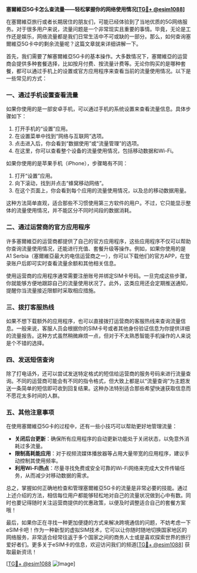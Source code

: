 **塞爾維亞5G卡怎么查流量——轻松掌握你的网络使用情况[[TG💪+ @esim1088](https://t.me/s/esim1088)]**

在塞爾維亞旅行或者长期居住的朋友们，可能已经体验到了当地优质的5G网络服务。对于很多用户来说，流量问题是一个非常现实且重要的事情。毕竟，无论是工作还是娱乐，网络流量都是我们日常生活中不可或缺的一部分。那么，如何查询塞爾維亞5G卡中的剩余流量呢？这篇文章就来详细讲解一下。

首先，我们需要了解塞爾維亞5G卡的基本操作。大多数情况下，塞爾維亞的运营商会提供多种套餐选择，比如按月付费、按流量计费等。无论你购买的是哪种套餐，都可以通过手机上的设置或官方应用程序来查看当前的流量使用情况。以下是一些常见的方式：

### 一、通过手机设置查看流量

如果你使用的是一部安卓手机，可以通过手机的系统设置来查看流量信息。具体步骤如下：

1. 打开手机的“设置”应用。
2. 在设置菜单中找到“网络与互联网”选项。
3. 点击进入后，你会看到“数据使用”或“流量管理”的选项。
4. 在这里，你可以查看整个设备的流量使用情况，包括移动数据和Wi-Fi。

如果你使用的是苹果手机（iPhone），步骤略有不同：

1. 打开“设置”应用。
2. 向下滚动，找到并点击“蜂窝移动网络”。
3. 在这个页面上，你会看到每个应用的流量使用情况，以及总的移动数据用量。

这种方法简单直观，适合那些不习惯使用第三方软件的用户。不过，它只能显示整体的流量使用情况，并不能区分不同时间段的数据消耗。

### 二、通过运营商的官方应用程序

许多塞爾維亞的运营商都提供了自己的官方应用程序，这些应用程序不仅可以帮助你查询流量使用情况，还能进行充值、套餐升级等操作。例如，如果你使用的是A1 Serbia（塞爾維亞最大的电信运营商之一），你可以下载他们的官方APP，在登录账户后即可实时查看流量余额和其他相关信息。

使用运营商的应用程序通常需要注册账号并绑定SIM卡号码。一旦完成这些步骤，你就能够方便地跟踪自己的流量使用状况了。此外，这类应用还会定期推送通知，提醒你当流量接近限额时采取相应措施。

### 三、拨打客服热线

如果不想下载额外的应用程序，也可以直接拨打运营商的客服热线来查询流量信息。一般来说，客服人员会根据你的SIM卡号或者其他身份验证信息为你提供详细的流量报告。这种方式虽然稍微麻烦一点，但对于不太熟悉智能手机操作的人来说是个不错的选择。

### 四、发送短信查询

除了打电话外，还可以尝试发送特定格式的短信给运营商的服务号码来进行流量查询。不同的运营商可能会有不同的指令格式，但大致上都是以“流量查询”为主题发送一条简单的短信即可收到回复结果。这种办法特别适合那些希望快速获取信息而不愿花太多时间的人群。

### 五、其他注意事项

在使用塞爾維亞5G卡的过程中，还有一些小技巧可以帮助更好地管理流量：

- **关闭后台更新**：确保所有应用程序的自动更新功能处于关闭状态，以免意外消耗过多流量。
- **限制高耗能应用**：对于视频流媒体播放器等占用大量带宽的应用程序，建议手动控制其使用频率。
- **利用Wi-Fi热点**：尽量寻找免费或安全可靠的Wi-Fi网络来完成大文件传输任务，从而减少对移动数据的需求。

总之，掌握如何正确地检查和管理塞爾維亞5G卡的流量是非常必要的技能。通过上述介绍的方法，相信每位用户都能够轻松地对自己的流量状况做到心中有数。同时也要记得随时关注运营商提供的优惠政策，以便及时调整适合自己的套餐方案哦！

最后，如果你正在寻找一种更加便捷的方式来解决跨境通信的问题，不妨考虑一下eSIM卡吧！作为一种新型的虚拟SIM技术，它可以让你随时随地切换国家地区的网络服务，非常适合经常往返于多个国家之间的商务人士或是喜欢探索世界的旅行爱好者们。更多关于eSIM卡的信息，欢迎访问我们的频道[[TG💪+ @esim1088](https://t.me/s/esim1088)] 获取最新资讯！

[[TG💪+ @esim1088](https://t.me/s/esim1088) ![Image](https://i.postimg.cc/4NQfJmqS/Snipaste-2025-05-13-00-14-12.png)]